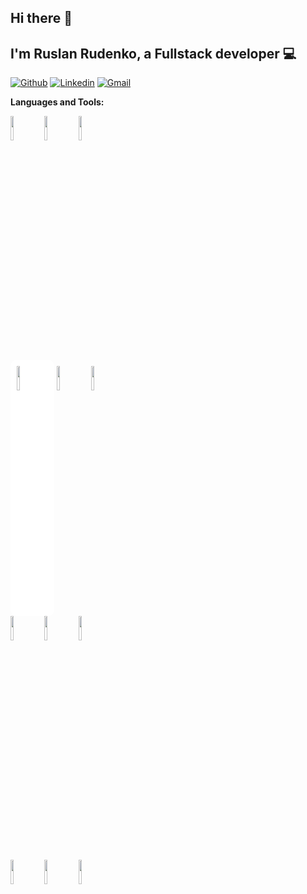 ## Hi there 👋

## I'm Ruslan Rudenko, a Fullstack developer 💻

[![Github](https://img.shields.io/badge/-Github-000?style=flat&logo=Github&logoColor=white)](https://github.com/rudenkoRD)
[![Linkedin](https://img.shields.io/badge/-LinkedIn-blue?style=flat&logo=Linkedin&logoColor=white)](https://www.linkedin.com/in/ruslan-rudenko-11a442215/)
[![Gmail](https://img.shields.io/badge/-Gmail-c14438?style=flat&logo=Gmail&logoColor=white)](mailto:rudenkoruslan846@gmail.com)

**Languages and Tools:**

<p>
  <img width="10%" src="https://www.vectorlogo.zone/logos/golang/golang-ar21.svg">
  <img width="10%" src="https://www.vectorlogo.zone/logos/python/python-ar21.svg">
  <img width="10%" src="https://www.vectorlogo.zone/logos/postgresql/postgresql-ar21.svg">
  <br/>
  <img style="background: white; border-radius: 10px; padding: 10px;" width="10%" src="https://www.vectorlogo.zone/logos/w3_html5/w3_html5-ar21.svg">
  <img width="10%" src="https://www.vectorlogo.zone/logos/javascript/javascript-ar21.svg">
  <img width="10%" src="https://www.vectorlogo.zone/logos/netlifyapp_watercss/netlifyapp_watercss-ar21.svg">
  <br/>
  <img width="10%" src="https://www.vectorlogo.zone/logos/neovimio/neovimio-ar21.svg">
  <img width="10%" src="https://www.vectorlogo.zone/logos/visualstudio_code/visualstudio_code-ar21.svg">
  <img width="10%" src="https://www.vectorlogo.zone/logos/vim/vim-ar21.svg">
  <br/>
  <img width="10%" src="https://www.vectorlogo.zone/logos/docker/docker-ar21.svg">
  <img width="10%" src="https://www.vectorlogo.zone/logos/google_cloud/google_cloud-ar21.svg">
  <img width="10%" src="https://www.vectorlogo.zone/logos/graphql/graphql-ar21.svg">
</p>
